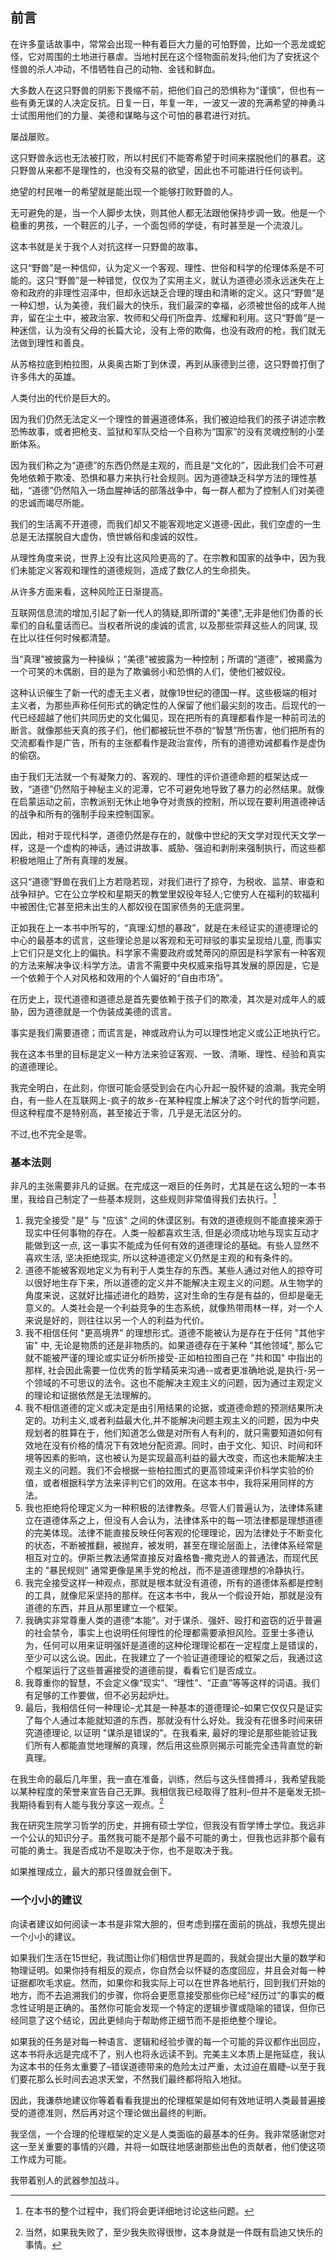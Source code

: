 ## 前言

在许多童话故事中，常常会出现一种有着巨大力量的可怕野兽，比如一个恶龙或蛇怪，它对周围的土地进行暴虐。当地村民在这个怪物面前发抖;他们为了安抚这个怪兽的杀人冲动，不惜牺牲自己的动物、金钱和鲜血。

大多数人在这只野兽的阴影下畏缩不前，把他们自己的恐惧称为“谨慎”，但也有一些有勇无谋的人决定反抗。日复一日，年复一年，一波又一波的充满希望的神勇斗士试图用他们的力量、美德和谋略与这个可怕的暴君进行对抗。

屡战屡败。

这只野兽永远也无法被打败，所以村民们不能寄希望于时间来摆脱他们的暴君。这只野兽从来都不是理性的，也没有交易的欲望，因此也不可能进行任何谈判。

绝望的村民唯一的希望就是能出现一个能够打败野兽的人。

无可避免的是，当一个人脚步太快，则其他人都无法跟他保持步调一致。他是一个稳重的男孩，一个鞋匠的儿子，一个面包师的学徒，有时甚至是一个流浪儿。

这本书就是关于我个人对抗这样一只野兽的故事。

这只“野兽”是一种信仰，认为定义一个客观、理性、世俗和科学的伦理体系是不可能的。这只“野兽”是一种错觉，仅仅为了实用主义，就认为道德必须永远迷失在上帝和政府的非理性沼泽中，但却永远缺乏合理的理由和清晰的定义。这只“野兽”是一种幻想，认为美德，我们最大的快乐，我们最深的幸福，必须被世俗的成年人抛弃，留在尘土中，被政治家、牧师和父母们所盘弄、炫耀和利用。这只“野兽”是一种迷信，认为没有父母的长篇大论，没有上帝的欺侮，也没有政府的枪，我们就无法做到理性和善良。

从苏格拉底到柏拉图，从奥奥古斯丁到休谟，再到从康德到兰德，这只野兽打倒了许多伟大的英雄。

人类付出的代价是巨大的。

因为我们仍然无法定义一个理性的普遍道德体系，我们被迫给我们的孩子讲述宗教恐怖故事，或者把枪支、监狱和军队交给一个自称为“国家”的没有灵魂控制的小垄断体系。

因为我们称之为“道德”的东西仍然是主观的，而且是“文化的”，因此我们会不可避免地依赖于欺凌、恐惧和暴力来执行社会规则。因为道德缺乏科学方法的理性基础，“道德”仍然陷入一场血腥神话的部落战争中，每一群人都为了控制人们对美德的忠诚而竭尽所能。

我们的生活离不开道德，而我们却又不能客观地定义道德-因此，我们空虚的一生总是无法摆脱自大虚伪，愤世嫉俗和虔诚的奴性。

从理性角度来说，世界上没有比这风险更高的了。在宗教和国家的战争中，因为我们未能定义客观和理性的道德规则，造成了数亿人的生命损失。

从许多方面来看，这种风险正日渐提高。

互联网信息流的增加,引起了新一代人的猜疑,即所谓的"美德",无非是他们伪善的长辈们的自私童话而已。当权者所说的虔诚的谎言, 以及那些崇拜这些人的同谋, 现在比以往任何时候都清楚。

当“真理”被披露为一种操纵；“美德”被披露为一种控制；所谓的“道德”，被揭露为一个可笑的木偶剧，目的是为了欺骗弱小和恐惧的人们，使他们被奴役。

这种认识催生了新一代的虚无主义者，就像19世纪的德国一样。这些极端的相对主义者，为那些声称任何形式的确定性的人保留了他们最尖刻的攻击。后现代的一代已经超越了他们共同历史的文化偏见，现在把所有的真理都看作是一种前司法的断言。就像那些天真的孩子们，他们都被玩世不恭的“智慧”所伤害，他们把所有的交流都看作是广告，所有的主张都看作是政治宣传，所有的道德劝诫都看作是虚伪的偷窃。

由于我们无法就一个有凝聚力的、客观的、理性的评价道德命题的框架达成一致，“道德”仍然陷于神秘主义的泥潭，它不可避免地导致了暴力的必然结果。就像在启蒙运动之前，宗教派别无休止地争夺对贵族的控制，所以现在要利用道德神话的战争和所有的强制手段来控制国家。

因此，相对于现代科学，道德仍然是存在的，就像中世纪的天文学对现代天文学一样，这是一个虚构的神话，通过讲故事、威胁、强迫和剥削来强制执行，而这些都积极地阻止了所有真理的发展。

这只“道德”野兽在我们上方若隐若现，对我们进行了掠夺，为税收、监禁、审查和战争辩护。它在公立学校和星期天的教堂里奴役年轻人;它使穷人在福利的软福利中被困住;它甚至把未出生的人都奴役在国家债务的无底洞里。

正如我在上一本书中所写的，“真理:幻想的暴政”，就是在未经证实的道德理论的中心的最基本的谎言，这些理论总是以客观和无可辩驳的事实呈现给儿童, 而事实上它们只是文化上的偏执。科学家不需要政府或梵蒂冈的原因是科学家有一种客观的方法来解决争议:科学方法。语言不需要中央权威来指导其发展的原因是，它是一个依赖于个人对风格和效用的个人偏好的“自由市场”。

在历史上，现代道德和道德总是首先要依赖于孩子们的欺凌，其次是对成年人的威胁，因为道德就是一个伪装成美德的谎言。

事实是我们需要道德；而谎言是，神或政府认为可以理性地定义或公正地执行它。

我在这本书里的目标是定义一种方法来验证客观、一致、清晰、理性、经验和真实的道德理论。

我完全明白，在此刻，你很可能会感受到会在内心升起一股怀疑的浪潮。我完全明白，有一些人在互联网上-疯子的故乡-在某种程度上解决了这个时代的哲学问题，但这种程度不是特别高，甚至接近于零，几乎是无法区分的。

不过,也不完全是零。

### 基本法则

非凡的主张需要非凡的证据。在完成这一艰巨的任务时，尤其是在这么短的一本书里，我给自己制定了一些基本规则，这些规则非常值得我们去执行。[^1]

1. 我完全接受 "是" 与 "应该" 之间的休谟区别。有效的道德规则不能直接来源于现实中任何事物的存在。人类一般都喜欢生活, 但是必须成功地与现实互动才能做到这一点, 这一事实不能成为任何有效的道德理论的基础。有些人显然不喜欢生活, 坚决拒绝现实, 所以这种道德定义仍然是主观的和有条件的。
2. 道德不能被客观地定义为有利于人类生存的东西。某些人通过对他人的掠夺可以很好地生存下来，所以道德的定义并不能解决主观主义的问题。从生物学的角度来说，这就好比描述进化的趋势，这对生命的生存是有益的，但却是毫无意义的。人类社会是一个利益竞争的生态系统，就像热带雨林一样，对一个人来说是好的，则往往以另一个人的利益为代价。
3. 我不相信任何 "更高境界" 的理想形式。道德不能被认为是存在于任何 "其他宇宙" 中, 无论是物质的还是非物质的。如果道德存在于某种 "其他领域", 那么它就不能被严谨的理论或实证分析所接受-正如柏拉图自己在 "共和国" 中指出的那样, 社会因此需要一位优秀的哲学精英来沟通--或者更准确地说,是执行-另一个领域的不可思议的法令。这也不能解决主观主义的问题，因为通过主观定义的理论和证据依然是无法理解的。
4. 我不相信道德的定义或决定是由引用结果的论据，或道德命题的预测结果所决定的。功利主义,或者利益最大化,并不能解决问题主观主义的问题，因为中央规划者的胜算在于，他们知道怎么做是对所有人有利的，就只需要知道如何有效地在没有价格的情况下有效地分配资源。同时，由于文化、知识、时间和环境等因素的影响，这也被认为是实现最高利益的最大改变，而这也未能解决主观主义的问题。我们不会根据一些柏拉图式的更高领域来评价科学实验的价值，或者根据科学方法来评判它们的效用。在这本书中，我将采用同样的方法。
5. 我也拒绝将伦理定义为一种积极的法律教条。尽管人们普遍认为，法律体系建立在道德体系之上，但没有人会认为，法律体系中的每一项法律都是理想道德的完美体现。法律不能直接反映任何客观的伦理理论，因为法律处于不断变化的状态，不断被推翻，被抛弃，被发明，甚至在理论层面上，法律体系经常是相互对立的。伊斯兰教法通常直接反对盎格鲁-撒克逊人的普通法，而现代民主的 "暴民规则" 通常更像是黑手党的枪战，而不是道德理想的冷静执行。
6. 我完全接受这样一种观点，那就是根本就没有道德，所有的道德体系都是控制的工具，就像尼采坚持的那样。在这本书中，我从一个假设开始，那就是没有道德的东西，并且从那里建立一个框架。
7. 我确实非常尊重人类的道德“本能”。对于谋杀、强奸、殴打和盗窃的近乎普遍的社会禁令，事实上也说明任何理性的伦理都需要承担风险。亚里士多德认为，任何可以用来证明强奸是道德的这种伦理理论都在一定程度上是错误的，至少可以这么说。因此，在我建立了一个验证道德理论的框架之后，我通过这个框架运行了这些普遍接受的道德前提，看看它们是否成立。
8. 我尊重你的智慧，不会定义像“现实”、“理性”、“正直”等等这样的词语。我们有足够的工作要做，但不必另起炉灶。
9. 最后，我相信任何一种理论–尤其是一种基本的道德理论–如果它仅仅只是证实了每个人通过本能就知道的东西，那就没有什么好处。我没有花很多时间来研究道德理论, 以证明 "谋杀是错误的"。在我看来, 最好的理论是那些能验证我们所有人都能直觉地理解的真理，然后用这些原则揭示可能完全违背直觉的新真理。

在我生命的最后几年里，我一直在准备，训练，然后与这头怪兽搏斗，我希望我能以某种程度的荣誉来宣告自己无罪。我相信我已经取得了胜利–但并不是毫发无损–我期待看到有人能与我分享这一观点。[^2]

我在研究生院学习哲学的历史，并拥有硕士学位，但我没有哲学博士学位。我远非一个公认的知识分子。虽然我可能不是那个最不可能的勇士，但我也远非那个最有可能的勇士。我是否成功不是取决于你，也不是取决于我。

如果推理成立，最大的那只怪兽就会倒下。

### 一个小小的建议

向读者建议如何阅读一本书是非常大胆的，但考虑到摆在面前的挑战，我想先提出一个小小的建议。

如果我们生活在15世纪，我试图让你们相信世界是圆的，我就会提出大量的数学和物理证明。如果你持有相反的观点，你自然会以怀疑的态度回应，并且会对每一种证据都吹毛求疵。然而，如果你和我实际上可以在世界各地航行，回到我们开始的地方，而不去追溯我们的步骤，你将会更愿意接受那些你已经“经历过”的事实的概念性证明是正确的。虽然你可能会发现一个特定的逻辑步骤或隐喻的错误，但你已经同意了这个结论，因此更倾向于帮助修正细节而不是拒绝整个理论。

如果我的任务是对每一种语言、逻辑和经验步骤的每一个可能的异议都作出回应，这本书将永远是完成不了，别人也将永远读不到。完美主义本质上是拖延症，我认为这本书的任务太重要了–错误道德带来的危险太过严重，太过迫在眉睫–以至于我们要花那么长时间去追求天堂，不然我们最终都将陷入地狱。

因此，我谦恭地建议你等着看看我提出的伦理框架是如何有效地证明人类最普遍接受的道德准则，然后再对这个理论做出最终的判断。

我坚信，一个合理的伦理框架的定义是人类面临的最基本的任务。我非常感谢您对这一至关重要的事情的兴趣，并将一如既往地感谢那些出色的贡献者，他们使这项工作成为可能。

我带着别人的武器参加战斗。

[^1]: 在本书的整个过程中，我们将会更详细地讨论这些问题。
[^2]: 当然，如果我失败了，至少我失败得很惨，这本身就是一件既有启迪又快乐的事情。
